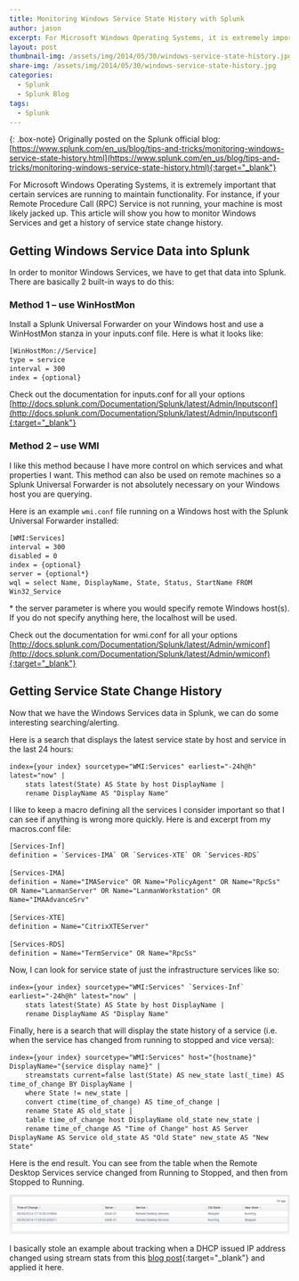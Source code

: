 ```yaml
---
title: Monitoring Windows Service State History with Splunk
author: jason
excerpt: For Microsoft Windows Operating Systems, it is extremely important that certain services are running to maintain functionality.  For instance, if your Remote Procedure Call (RPC) Service is not running, your machine is most likely jacked up.  This article will show you how to monitor Windows Services and get a history of service state change history.
layout: post
thumbnail-img: /assets/img/2014/05/30/windows-service-state-history.jpg
share-img: /assets/img/2014/05/30/windows-service-state-history.jpg
categories:
  - Splunk
  - Splunk Blog
tags:
  - Splunk
---
```

{: .box-note}
Originally posted on the Splunk official blog: [https://www.splunk.com/en_us/blog/tips-and-tricks/monitoring-windows-service-state-history.html](https://www.splunk.com/en_us/blog/tips-and-tricks/monitoring-windows-service-state-history.html){:target="_blank"}

For Microsoft Windows Operating Systems, it is extremely important that certain services are running to maintain functionality.  For instance, if your Remote Procedure Call (RPC) Service is not running, your machine is most likely jacked up.  This article will show you how to monitor Windows Services and get a history of service state change history.

## Getting Windows Service Data into Splunk
In order to monitor Windows Services, we have to get that data into Splunk. There are basically 2 built-in ways to do this:

### Method 1 – use WinHostMon
Install a Splunk Universal Forwarder on your Windows host and use a WinHostMon stanza in your inputs.conf file. Here is what it looks like:

~~~
[WinHostMon://Service]
type = service
interval = 300
index = {optional}
~~~

Check out the documentation for inputs.conf for all your options [http://docs.splunk.com/Documentation/Splunk/latest/Admin/Inputsconf](http://docs.splunk.com/Documentation/Splunk/latest/Admin/Inputsconf){:target="_blank"}

### Method 2 – use WMI
I like this method because I have more control on which services and what properties I want. This method can also be used on remote machines so a Splunk Universal Forwarder is not absolutely necessary on your Windows host you are querying.

Here is an example `wmi.conf` file running on a Windows host with the Splunk Universal Forwarder installed:

~~~
[WMI:Services]
interval = 300
disabled = 0
index = {optional}
server = {optional*}
wql = select Name, DisplayName, State, Status, StartName FROM Win32_Service
~~~

\* the server parameter is where you would specify remote Windows host(s). If you do not specify anything here, the localhost will be used.

Check out the documentation for wmi.conf for all your options
[http://docs.splunk.com/Documentation/Splunk/latest/Admin/wmiconf](http://docs.splunk.com/Documentation/Splunk/latest/Admin/wmiconf){:target="_blank"}

## Getting Service State Change History
Now that we have the Windows Services data in Splunk, we can do some interesting searching/alerting.

Here is a search that displays the latest service state by host and service in the last 24 hours:

~~~
index={your index} sourcetype="WMI:Services" earliest="-24h@h" latest="now" |
	stats latest(State) AS State by host DisplayName |
	rename DisplayName AS "Display Name"
~~~


I like to keep a macro defining all the services I consider important so that I can see if anything is wrong more quickly. Here is and excerpt from my macros.conf file:

~~~
[Services-Inf]
definition = `Services-IMA` OR `Services-XTE` OR `Services-RDS`

[Services-IMA]
definition = Name="IMAService" OR Name="PolicyAgent" OR Name="RpcSs" OR Name="LanmanServer" OR Name="LanmanWorkstation" OR Name="IMAAdvanceSrv"

[Services-XTE]
definition = Name="CitrixXTEServer"

[Services-RDS]
definition = Name="TermService" OR Name="RpcSs"
~~~


Now, I can look for service state of just the infrastructure services like so:

~~~
index={your index} sourcetype="WMI:Services" `Services-Inf` earliest="-24h@h" latest="now" |
	stats latest(State) AS State by host DisplayName |
	rename DisplayName AS "Display Name"
~~~


Finally, here is a search that will display the state history of a service (i.e. when the service has changed from running to stopped and vice versa):

~~~
index={your index} sourcetype="WMI:Services" host="{hostname}" DisplayName="{service display name}" |
	streamstats current=false last(State) AS new_state last(_time) AS time_of_change BY DisplayName |
	where State != new_state |
	convert ctime(time_of_change) AS time_of_change |
	rename State AS old_state |
	table time_of_change host DisplayName old_state new_state |
	rename time_of_change AS "Time of Change" host AS Server DisplayName AS Service old_state AS "Old State" new_state AS "New State"
~~~

Here is the end result. You can see from the table when the Remote Desktop Services service changed from Running to Stopped, and then from Stopped to Running.

![Windows service state history](/assets/img/2014/05/30/windows-service-state-history.jpg)

I basically stole an example about tracking when a DHCP issued IP address changed using stream stats from this [blog post](https://www.splunk.com/en_us/blog/tips-and-tricks/streamstats-example.html){:target="_blank"} and applied it here.